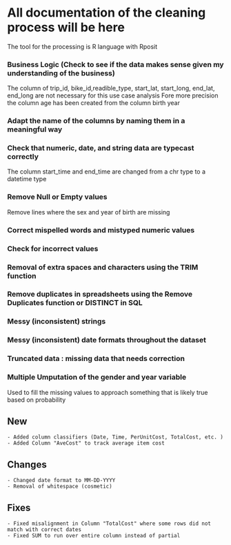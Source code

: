 # All documentation of the cleaning process will be here
The tool for the processing is R language with Rposit

### Business Logic (Check to see if the data makes sense given my understanding of the business) 
The column of trip_id, bike_id,readible_type, start_lat, start_long, end_lat, end_long are not necessary for this use case analysis
Fore more precision the column age has been created from the column birth year 

### Adapt the name of the columns by naming them in a meaningful way


### Check that numeric, date, and string data are typecast correctly
The column start_time and end_time are changed from a chr type to a datetime type

### Remove Null or Empty values 
Remove lines where the sex and year of birth are missing

### Correct mispelled words and mistyped numeric values

### Check for incorrect values

### Removal of extra spaces and characters using the TRIM function

### Remove duplicates in spreadsheets using the Remove Duplicates function or DISTINCT in SQL

### Messy (inconsistent) strings 

### Messy (inconsistent) date formats throughout the dataset

### Truncated data : missing data that needs correction

### Multiple Umputation of the gender and year variable
Used to fill the missing values to approach something that is likely true based on probability


## New
    - Added column classifiers (Date, Time, PerUnitCost, TotalCost, etc. )
    - Added Column "AveCost" to track average item cost

## Changes 
    - Changed date format to MM-DD-YYYY
    - Removal of whitespace (cosmetic)

## Fixes
    - Fixed misalignment in Column "TotalCost" where some rows did not match with correct dates
    - Fixed SUM to run over entire column instead of partial
